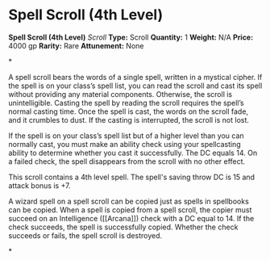 # Spell Scroll (4th Level)

**Spell Scroll (4th Level)**
_Scroll_
**Type:** Scroll
**Quantity:** 1
**Weight:** N/A
**Price:** 4000 gp
**Rarity:** Rare
**Attunement:** None

*<p>A spell scroll bears the words of a single spell, written in a mystical cipher. If the spell is on your class’s spell list, you can read the scroll and cast its spell without providing any material components. Otherwise, the scroll is unintelligible. Casting the spell by reading the scroll requires the spell’s normal casting time. Once the spell is cast, the words on the scroll fade, and it crumbles to dust. If the casting is interrupted, the scroll is not lost.

If the spell is on your class’s spell list but of a higher level than you can normally cast, you must make an ability check using your spellcasting ability to determine whether you cast it successfully. The DC equals 14. On a failed check, the spell disappears from the scroll with no other effect.

This scroll contains a 4th level spell. The spell's saving throw DC is 15 and attack bonus is +7.

A wizard spell on a spell scroll can be copied just as spells in spellbooks can be copied. When a spell is copied from a spell scroll, the copier must succeed on an Intelligence ([[Arcana]]) check with a DC equal to 14. If the check succeeds, the spell is successfully copied. Whether the check succeeds or fails, the spell scroll is destroyed.</p>*